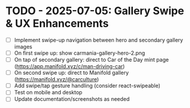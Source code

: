 # TODO - 2025-07-05: Gallery Swipe & UX Enhancements

- [ ] Implement swipe-up navigation between hero and secondary gallery images
- [ ] On first swipe up: show carmania-gallery-hero-2.png
- [ ] On tap of secondary gallery: direct to Car of the Day mint page (https://app.manifold.xyz/c/man-driving-car)
- [ ] On second swipe up: direct to Manifold gallery (https://manifold.xyz/@carculture)
- [ ] Add swipe/tap gesture handling (consider react-swipeable)
- [ ] Test on mobile and desktop
- [ ] Update documentation/screenshots as needed 